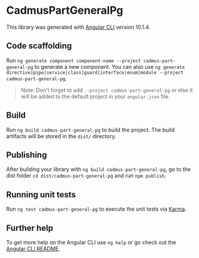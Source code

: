 # CadmusPartGeneralPg

This library was generated with [Angular CLI](https://github.com/angular/angular-cli) version 10.1.4.

## Code scaffolding

Run `ng generate component component-name --project cadmus-part-general-pg` to generate a new component. You can also use `ng generate directive|pipe|service|class|guard|interface|enum|module --project cadmus-part-general-pg`.
> Note: Don't forget to add `--project cadmus-part-general-pg` or else it will be added to the default project in your `angular.json` file. 

## Build

Run `ng build cadmus-part-general-pg` to build the project. The build artifacts will be stored in the `dist/` directory.

## Publishing

After building your library with `ng build cadmus-part-general-pg`, go to the dist folder `cd dist/cadmus-part-general-pg` and run `npm publish`.

## Running unit tests

Run `ng test cadmus-part-general-pg` to execute the unit tests via [Karma](https://karma-runner.github.io).

## Further help

To get more help on the Angular CLI use `ng help` or go check out the [Angular CLI README](https://github.com/angular/angular-cli/blob/master/README.md).
